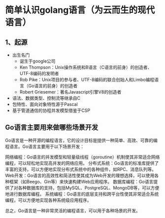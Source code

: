 # 简单认识golang语言（为云而生的现代语言）

## 1、起源
- 出生名门
	- 诞生于google公司
	- Ken Thompson：Unix操作系统和B语言（C语言的前身）的创造者、UTF-8编码的发明者
	- Rob Pike：Unix项目的参与者、UTF-8编码的联合创始人和Limbo编程语言（Go语言的前身）的创造者
	- Robert Griesemer：著名Javascript引擎V8的创造者
- 语法、数据类型、控制流等继承自C
- 包特性、面向对象特性源于Pascal
- 基于管道通信的协程并发模型借鉴于CSP

## Go语言主要用来做哪些场景开发
Go语言是一种开源的编程语言，它的设计目标是提供一种简单、高效、可靠的编程语言。Go语言主要用于以下场景开发：

网络编程：Go语言的并发模型和轻量级线程（goroutine）机制使其非常适合网络编程，可以轻松地实现高并发的网络应用。
分布式系统：Go语言的标准库提供了丰富的支持，可以方便地实现分布式系统中的各种组件，如RPC、消息队列等。
Web开发：Go语言的高效性和简洁性使其成为Web开发的理想选择，可以使用各种框架（如Beego、Gin等）来快速构建Web应用程序。
数据库编程：Go语言提供了对各种数据库的支持，包括MySQL、PostgreSQL、MongoDB等，可以方便地进行数据库编程。
系统编程：Go语言的底层支持和跨平台性使其非常适合系统编程，可以方便地实现各种系统级应用程序。

总之，Go语言是一种非常灵活的编程语言，可以用于各种场景的开发。











